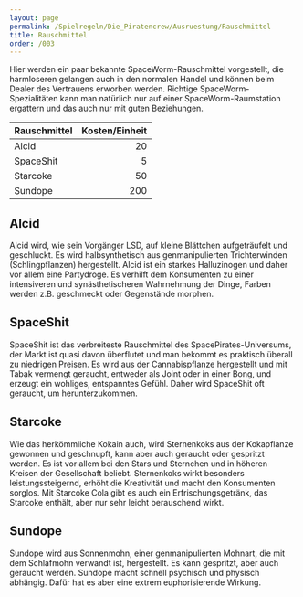 ```yaml
---
layout: page
permalink: /Spielregeln/Die_Piratencrew/Ausruestung/Rauschmittel
title: Rauschmittel
order: /003
---
```


Hier werden ein paar bekannte SpaceWorm-Rauschmittel vorgestellt, die harmloseren gelangen auch in den normalen Handel und können beim Dealer des Vertrauens erworben werden. Richtige SpaceWorm-Spezialitäten kann man natürlich nur auf einer SpaceWorm-Raumstation ergattern und das auch nur mit guten Beziehungen.

| Rauschmittel | Kosten/Einheit |
| ------------ | -------------: |
| Alcid | 20 |
| SpaceShit | 5 |
| Starcoke | 50 |
| Sundope | 200 |

## Alcid

Alcid wird, wie sein Vorgänger LSD, auf kleine Blättchen aufgeträufelt und geschluckt. Es wird halbsynthetisch aus genmanipulierten Trichterwinden (Schlingpflanzen) hergestellt. Alcid ist ein starkes Halluzinogen und daher vor allem eine Partydroge. Es verhilft dem Konsumenten zu einer intensiveren und synästhetischeren Wahrnehmung der Dinge, Farben werden z.B. geschmeckt oder Gegenstände morphen.

## SpaceShit

SpaceShit ist das verbreiteste Rauschmittel des SpacePirates-Universums, der Markt ist quasi davon überflutet und man bekommt es praktisch überall zu niedrigen Preisen. Es wird aus der Cannabispflanze hergestellt und mit Tabak vermengt geraucht, entweder als Joint oder in einer Bong, und erzeugt ein wohliges, entspanntes Gefühl. Daher wird SpaceShit oft geraucht, um herunterzukommen.

## Starcoke

Wie das herkömmliche Kokain auch, wird Sternenkoks aus der Kokapflanze gewonnen und geschnupft, kann aber auch geraucht oder gespritzt werden. Es ist vor allem bei den Stars und Sternchen und in höheren Kreisen der Gesellschaft beliebt. Sternenkoks wirkt besonders leistungssteigernd, erhöht die Kreativität und macht den Konsumenten sorglos. Mit Starcoke Cola gibt es auch ein Erfrischungsgetränk, das Starcoke enthält, aber nur sehr leicht berauschend wirkt.

## Sundope

Sundope wird aus Sonnenmohn, einer genmanipulierten Mohnart, die mit dem Schlafmohn verwandt ist, hergestellt. Es kann gespritzt, aber auch geraucht werden. Sundope macht schnell psychisch und physisch abhängig. Dafür hat es aber eine extrem euphorisierende Wirkung.
